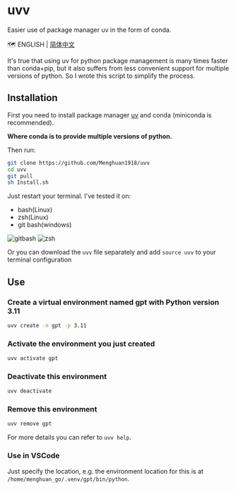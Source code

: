 # uvv
Easier use of package manager uv in the form of conda.

🗺️ ENGLISH | [简体中文](README_CN.md)

It's true that using uv for python package management is many times faster than conda+pip, but it also suffers from less convenient support for multiple versions of python. So I wrote this script to simplify the process.

## Installation
First you need to install package manager [uv](https://github.com/astral-sh/uv) and conda (miniconda is recommended).

**Where conda is to provide multiple versions of python.**

Then run:

```bash
git clone https://github.com/Menghuan1918/uvv
cd uvv
git pull
sh Install.sh
```

Just restart your terminal. I've tested it on: 
- bash(Linux)
- zsh(Linux)
- git bash(windows)

<span><img src="https://github.com/Menghuan1918/uvv/assets/122662527/6139326f-690d-4f3f-9916-efa737041df6" alt="gitbash"> <img src="https://github.com/Menghuan1918/uvv/assets/122662527/c7d203aa-5f11-4907-a5cb-7158f2da7a3e" alt="zsh"> </span>

Or you can download the `uvv` file separately and add `source uvv` to your terminal configuration
## Use

### Create a virtual environment named gpt with Python version 3.11

```bash
uvv create -n gpt -p 3.11
```

### Activate the environment you just created
```bash
uvv activate gpt
```

### Deactivate this environment
```bash
uvv deactivate
```

### Remove this environment
```bash
uvv remove gpt
```

For more details you can refer to `uvv help`.

### Use in VSCode

Just specify the location, e.g. the environment location for this is at `/home/menghuan_go/.venv/gpt/bin/python`.